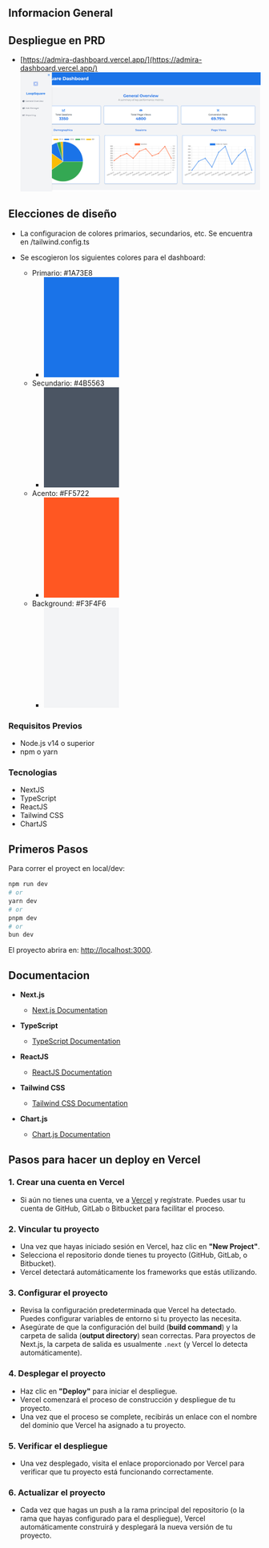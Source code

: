 ## Informacion General

## Despliegue en PRD
- [https://admira-dashboard.vercel.app/](https://admira-dashboard.vercel.app/)
![Home](./public/images/home.png)

## Elecciones de diseño

- La configuracion de colores primarios, secundarios, etc. Se encuentra en /tailwind.config.ts

- Se escogieron los siguientes colores para el dashboard:
    - Primario: #1A73E8
        - ![Color Primario](./public/images/1a73e8.png)
    - Secundario: #4B5563
        - ![Color Secundario](./public/images/4b5563.png) 
    - Acento: #FF5722
        - ![Color Acento](./public/images/ff5722.png)
    - Background: #F3F4F6
        - ![Color Fondo](./public/images/f3f4f6.png)

### Requisitos Previos

- Node.js v14 o superior
- npm o yarn

### Tecnologias

- NextJS 
- TypeScript
- ReactJS 
- Tailwind CSS
- ChartJS

## Primeros Pasos

Para correr el proyect en local/dev:

```bash
npm run dev
# or
yarn dev
# or
pnpm dev
# or
bun dev
```

El proyecto abrira en: [http://localhost:3000](http://localhost:3000).

## Documentacion

- **Next.js**
  - [Next.js Documentation](https://nextjs.org/docs)

- **TypeScript**
  - [TypeScript Documentation](https://www.typescriptlang.org/docs/)

- **ReactJS**
  - [ReactJS Documentation](https://reactjs.org/docs/getting-started.html)

- **Tailwind CSS**
  - [Tailwind CSS Documentation](https://tailwindcss.com/docs)

- **Chart.js**
  - [Chart.js Documentation](https://www.chartjs.org/docs/)

## Pasos para hacer un deploy en Vercel

### 1. Crear una cuenta en Vercel
- Si aún no tienes una cuenta, ve a [Vercel](https://vercel.com/) y regístrate. Puedes usar tu cuenta de GitHub, GitLab o Bitbucket para facilitar el proceso.

### 2. Vincular tu proyecto
- Una vez que hayas iniciado sesión en Vercel, haz clic en **"New Project"**.
- Selecciona el repositorio donde tienes tu proyecto (GitHub, GitLab, o Bitbucket).
- Vercel detectará automáticamente los frameworks que estás utilizando.

### 3. Configurar el proyecto
- Revisa la configuración predeterminada que Vercel ha detectado. Puedes configurar variables de entorno si tu proyecto las necesita.
- Asegúrate de que la configuración del build (**build command**) y la carpeta de salida (**output directory**) sean correctas. Para proyectos de Next.js, la carpeta de salida es usualmente `.next` (y Vercel lo detecta automáticamente).

### 4. Desplegar el proyecto
- Haz clic en **"Deploy"** para iniciar el despliegue.
- Vercel comenzará el proceso de construcción y despliegue de tu proyecto.
- Una vez que el proceso se complete, recibirás un enlace con el nombre del dominio que Vercel ha asignado a tu proyecto.

### 5. Verificar el despliegue
- Una vez desplegado, visita el enlace proporcionado por Vercel para verificar que tu proyecto está funcionando correctamente.

### 6. Actualizar el proyecto
- Cada vez que hagas un push a la rama principal del repositorio (o la rama que hayas configurado para el despliegue), Vercel automáticamente construirá y desplegará la nueva versión de tu proyecto.


